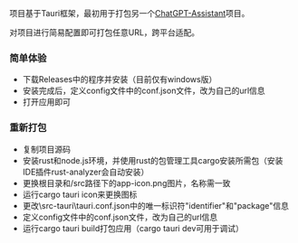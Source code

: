 项目基于Tauri框架，最初用于打包另一个[ChatGPT-Assistant](https://github.com/PierXuY/ChatGPT-Assistant)项目。    


对项目进行简易配置即可打包任意URL，跨平台适配。   

### 简单体验
- 下载Releases中的程序并安装（目前仅有windows版）
- 安装完成后，定义config文件中的conf.json文件，改为自己的url信息
- 打开应用即可

### 重新打包
- 复制项目源码
- 安装rust和node.js环境，并使用rust的包管理工具cargo安装所需包（安装IDE插件rust-analyzer会自动安装）
- 更换根目录和/src路径下的app-icon.png图片，名称需一致
- 运行cargo tauri icon来更换图标
- 更改\src-tauri\tauri.conf.json中的唯一标识符"identifier"和"package"信息
- 定义config文件中的conf.json文件，改为自己的url信息
- 运行cargo tauri build打包应用（cargo tauri dev可用于调试）
